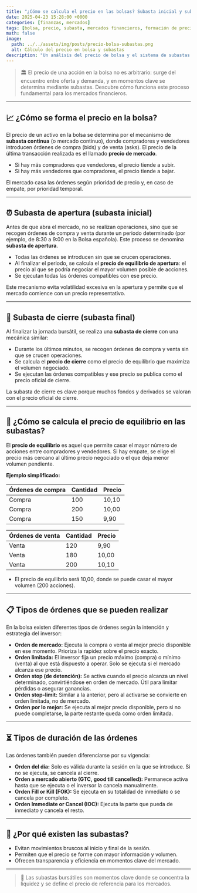 ```yaml
---
title: "¿Cómo se calcula el precio en las bolsas? Subasta inicial y subasta final"
date: 2025-04-23 15:28:00 +0000
categories: [finanzas, mercados]
tags: [bolsa, precio, subasta, mercados financieros, formación de precios]
math: false
image:
  path: ../../assets/img/posts/precio-bolsa-subastas.png
  alt: Cálculo del precio en bolsa y subastas
description: "Un análisis del precio de bolsa y el sistema de subastas en los mercados financieros."
---
```


> 🏛️ El precio de una acción en la bolsa no es arbitrario: surge del encuentro entre oferta y demanda, y en momentos clave se determina mediante subastas. Descubre cómo funciona este proceso fundamental para los mercados financieros.

---

## 📈 ¿Cómo se forma el precio en la bolsa?

El precio de un activo en la bolsa se determina por el mecanismo de **subasta continua** (o mercado continuo), donde compradores y vendedores introducen órdenes de compra (bids) y de venta (asks). El precio de la última transacción realizada es el llamado **precio de mercado**.

- Si hay más compradores que vendedores, el precio tiende a subir.
- Si hay más vendedores que compradores, el precio tiende a bajar.

El mercado casa las órdenes según prioridad de precio y, en caso de empate, por prioridad temporal.

---

## ⏰ Subasta de apertura (subasta inicial)

Antes de que abra el mercado, no se realizan operaciones, sino que se recogen órdenes de compra y venta durante un periodo determinado (por ejemplo, de 8:30 a 9:00 en la Bolsa española). Este proceso se denomina **subasta de apertura**.

- Todas las órdenes se introducen sin que se crucen operaciones.
- Al finalizar el periodo, se calcula el **precio de equilibrio de apertura**: el precio al que se podría negociar el mayor volumen posible de acciones.
- Se ejecutan todas las órdenes compatibles con ese precio.

Este mecanismo evita volatilidad excesiva en la apertura y permite que el mercado comience con un precio representativo.

---

## 🔔 Subasta de cierre (subasta final)

Al finalizar la jornada bursátil, se realiza una **subasta de cierre** con una mecánica similar:

- Durante los últimos minutos, se recogen órdenes de compra y venta sin que se crucen operaciones.
- Se calcula el **precio de cierre** como el precio de equilibrio que maximiza el volumen negociado.
- Se ejecutan las órdenes compatibles y ese precio se publica como el precio oficial de cierre.

La subasta de cierre es clave porque muchos fondos y derivados se valoran con el precio oficial de cierre.

---

## 🧮 ¿Cómo se calcula el precio de equilibrio en las subastas?

El **precio de equilibrio** es aquel que permite casar el mayor número de acciones entre compradores y vendedores. Si hay empate, se elige el precio más cercano al último precio negociado o el que deja menor volumen pendiente.

**Ejemplo simplificado:**

| Órdenes de compra | Cantidad | Precio |
|-------------------|----------|--------|
| Compra            | 100      | 10,10  |
| Compra            | 200      | 10,00  |
| Compra            | 150      | 9,90   |

| Órdenes de venta  | Cantidad | Precio |
|-------------------|----------|--------|
| Venta             | 120      | 9,90   |
| Venta             | 180      | 10,00  |
| Venta             | 200      | 10,10  |

- El precio de equilibrio será 10,00, donde se puede casar el mayor volumen (200 acciones).

---

## 📋 Tipos de órdenes que se pueden realizar

En la bolsa existen diferentes tipos de órdenes según la intención y estrategia del inversor:

- **Orden de mercado:** Ejecuta la compra o venta al mejor precio disponible en ese momento. Prioriza la rapidez sobre el precio exacto.
- **Orden limitada:** El inversor fija un precio máximo (compra) o mínimo (venta) al que está dispuesto a operar. Solo se ejecuta si el mercado alcanza ese precio.
- **Orden stop (de detención):** Se activa cuando el precio alcanza un nivel determinado, convirtiéndose en orden de mercado. Útil para limitar pérdidas o asegurar ganancias.
- **Orden stop-limit:** Similar a la anterior, pero al activarse se convierte en orden limitada, no de mercado.
- **Orden por lo mejor:** Se ejecuta al mejor precio disponible, pero si no puede completarse, la parte restante queda como orden limitada.

---

## ⏳ Tipos de duración de las órdenes

Las órdenes también pueden diferenciarse por su vigencia:

- **Orden del día:** Solo es válida durante la sesión en la que se introduce. Si no se ejecuta, se cancela al cierre.
- **Orden a mercado abierto (GTC, good till cancelled):** Permanece activa hasta que se ejecuta o el inversor la cancela manualmente.
- **Orden Fill or Kill (FOK):** Se ejecuta en su totalidad de inmediato o se cancela por completo.
- **Orden Immediate or Cancel (IOC):** Ejecuta la parte que pueda de inmediato y cancela el resto.

---

## 🏦 ¿Por qué existen las subastas?

- Evitan movimientos bruscos al inicio y final de la sesión.
- Permiten que el precio se forme con mayor información y volumen.
- Ofrecen transparencia y eficiencia en momentos clave del mercado.

---

> 💬 Las subastas bursátiles son momentos clave donde se concentra la liquidez y se define el precio de referencia para los mercados.
